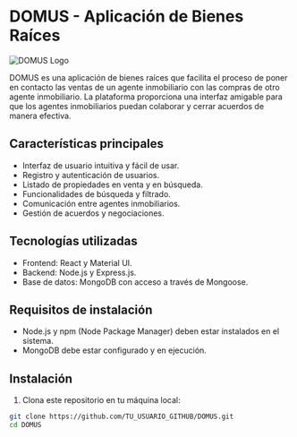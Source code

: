 # DOMUS - Aplicación de Bienes Raíces

![DOMUS Logo](domus_logo.png) <!-- Agrega una imagen del logo de DOMUS si lo tienes -->

DOMUS es una aplicación de bienes raíces que facilita el proceso de poner en contacto las ventas de un agente inmobiliario con las compras de otro agente inmobiliario. La plataforma proporciona una interfaz amigable para que los agentes inmobiliarios puedan colaborar y cerrar acuerdos de manera efectiva.

## Características principales

- Interfaz de usuario intuitiva y fácil de usar.
- Registro y autenticación de usuarios.
- Listado de propiedades en venta y en búsqueda.
- Funcionalidades de búsqueda y filtrado.
- Comunicación entre agentes inmobiliarios.
- Gestión de acuerdos y negociaciones.

## Tecnologías utilizadas

- Frontend: React y Material UI.
- Backend: Node.js y Express.js.
- Base de datos: MongoDB con acceso a través de Mongoose.

## Requisitos de instalación

- Node.js y npm (Node Package Manager) deben estar instalados en el sistema.
- MongoDB debe estar configurado y en ejecución.

## Instalación

1. Clona este repositorio en tu máquina local:

```bash
git clone https://github.com/TU_USUARIO_GITHUB/DOMUS.git
cd DOMUS

